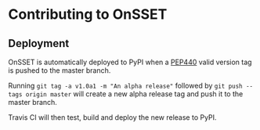 # Contributing to OnSSET

## Deployment

OnSSET is automatically deployed to PyPI when a [PEP440](https://www.python.org/dev/peps/pep-0440/)
valid version tag is pushed to the master branch.

Running `git tag -a v1.0a1 -m "An alpha release"` followed by `git push --tags origin master`
will create a new alpha release tag and push it to the master branch.

Travis CI will then test, build and deploy the new release to PyPI.
